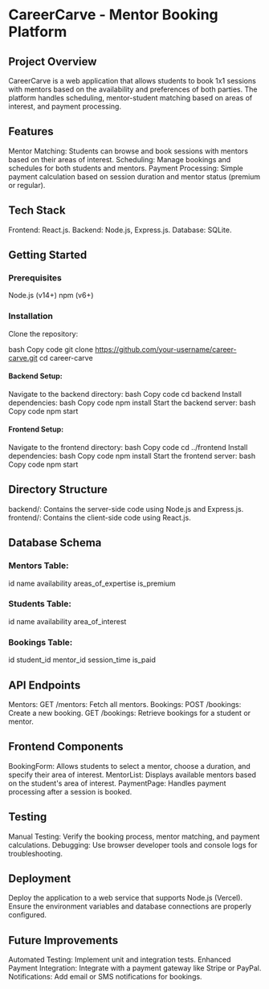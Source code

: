 # CareerCarve - Mentor Booking Platform
## Project Overview
CareerCarve is a web application that allows students to book 1x1 sessions with mentors based on the availability and preferences of both parties. The platform handles scheduling, mentor-student matching based on areas of interest, and payment processing.

## Features
Mentor Matching: Students can browse and book sessions with mentors based on their areas of interest.
Scheduling: Manage bookings and schedules for both students and mentors.
Payment Processing: Simple payment calculation based on session duration and mentor status (premium or regular).
## Tech Stack
Frontend: React.js.
Backend: Node.js, Express.js.
Database: SQLite.
## Getting Started
### Prerequisites
Node.js (v14+)
npm (v6+)
### Installation
Clone the repository:

bash
Copy code
git clone https://github.com/your-username/career-carve.git
cd career-carve
#### Backend Setup:

Navigate to the backend directory:
bash
Copy code
cd backend
Install dependencies:
bash
Copy code
npm install
Start the backend server:
bash
Copy code
npm start
#### Frontend Setup:

Navigate to the frontend directory:
bash
Copy code
cd ../frontend
Install dependencies:
bash
Copy code
npm install
Start the frontend server:
bash
Copy code
npm start
## Directory Structure
backend/: Contains the server-side code using Node.js and Express.js.
frontend/: Contains the client-side code using React.js.
## Database Schema
### Mentors Table:

id
name
availability
areas_of_expertise
is_premium
### Students Table:

id
name
availability
area_of_interest
### Bookings Table:

id
student_id
mentor_id
session_time
is_paid
## API Endpoints
Mentors:
GET /mentors: Fetch all mentors.
Bookings:
POST /bookings: Create a new booking.
GET /bookings: Retrieve bookings for a student or mentor.
## Frontend Components
BookingForm: Allows students to select a mentor, choose a duration, and specify their area of interest.
MentorList: Displays available mentors based on the student's area of interest.
PaymentPage: Handles payment processing after a session is booked.
## Testing
Manual Testing: Verify the booking process, mentor matching, and payment calculations.
Debugging: Use browser developer tools and console logs for troubleshooting.
## Deployment
Deploy the application to a web service that supports Node.js (Vercel). Ensure the environment variables and database connections are properly configured.

## Future Improvements
Automated Testing: Implement unit and integration tests.
Enhanced Payment Integration: Integrate with a payment gateway like Stripe or PayPal.
Notifications: Add email or SMS notifications for bookings.